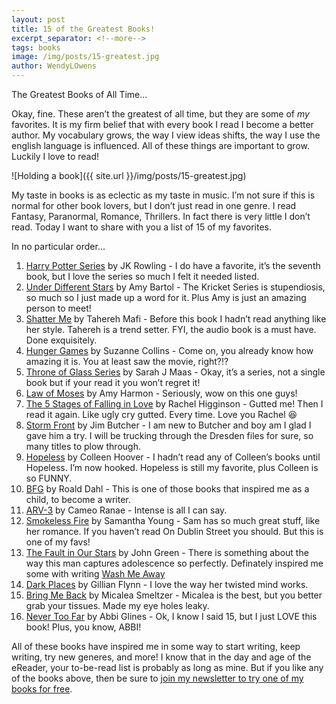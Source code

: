 ```yaml
---
layout: post
title: 15 of the Greatest Books!
excerpt_separator: <!--more-->
tags: books
image: /img/posts/15-greatest.jpg
author: WendyLOwens
---
```

The Greatest Books of All Time...

Okay, fine. These aren’t the greatest of all time, but they are some of *my* favorites. It is my firm belief that with every book I read I become a better author. My vocabulary grows, the way I view ideas shifts, the way I use the english language is influenced. All of these things are important to grow. Luckily I love to read!

![Holding a book]({{ site.url }}/img/posts/15-greatest.jpg)

<!--more-->

My taste in books is as eclectic as my taste in music. I’m not sure if this is normal for other book lovers, but I don’t just read in one genre. I read Fantasy, Paranormal, Romance, Thrillers. In fact there is very little I don’t read. Today I want to share with you a list of 15 of my favorites.

In no particular order...

1. [Harry Potter Series](https://www.amazon.com/gp/product/0545162076/ref=as_li_tl?ie=UTF8&tag=owensmc-20&camp=1789&creative=9325&linkCode=as2&creativeASIN=0545162076&linkId=cc4e373457c2ec2514e202ecc275d4bf) by JK Rowling - I do have a favorite, it’s the seventh book, but I love the series so much I felt it needed listed.
2. [Under Different Stars](https://www.amazon.com/gp/product/1477821120/ref=as_li_tl?ie=UTF8&tag=owensmc-20&camp=1789&creative=9325&linkCode=as2&creativeASIN=1477821120&linkId=23a7e9552006ad13e58ca6b7abdc4ff7) by Amy Bartol - The Kricket Series is stupendiosis, so much so I just made up a word for it. Plus Amy is just an amazing person to meet!
3. [Shatter Me](https://www.amazon.com/gp/product/0062085506/ref=as_li_tl?ie=UTF8&tag=owensmc-20&camp=1789&creative=9325&linkCode=as2&creativeASIN=0062085506&linkId=dda8bf87e5ab513986d04b06a60ef78f) by Tahereh Mafi - Before this book I hadn’t read anything like her style. Tahereh is a trend setter. FYI, the audio book is a must have. Done exquisitely.
4. [Hunger Games](https://www.amazon.com/gp/product/B00PMGUR7S/ref=as_li_tl?ie=UTF8&tag=owensmc-20&camp=1789&creative=9325&linkCode=as2&creativeASIN=B00PMGUR7S&linkId=8931a34e9d9b20649742e5d78149bfbe) by Suzanne Collins - Come on, you already know how amazing it is. You at least saw the movie, right?!?
5. [Throne of Glass Series](https://www.amazon.com/gp/product/B01BP0V6BA/ref=as_li_tl?ie=UTF8&tag=owensmc-20&camp=1789&creative=9325&linkCode=as2&creativeASIN=B01BP0V6BA&linkId=3b6956b236fb7403e75974b8ce63ca0b) by Sarah J Maas - Okay, it’s a series, not a single book but if your read it you won’t regret it!
6. [Law of Moses](https://www.amazon.com/gp/product/B00PKSZ78M/ref=as_li_tl?ie=UTF8&tag=owensmc-20&camp=1789&creative=9325&linkCode=as2&creativeASIN=B00PKSZ78M&linkId=a4454c6707d1aa1943cba5094290f648) by Amy Harmon - Seriously, wow on this one guys!
7. [The 5 Stages of Falling in Love](https://www.amazon.com/gp/product/B00P7XAQ22/ref=as_li_tl?ie=UTF8&tag=owensmc-20&camp=1789&creative=9325&linkCode=as2&creativeASIN=B00P7XAQ22&linkId=a309bde1f6e7c798dd7e491b1234e14f) by Rachel Higginson - Gutted me! Then I read it again. Like ugly cry gutted. Every time. Love you Rachel :laughing:
8. [Storm Front](https://www.amazon.com/gp/product/B000WH7PLS/ref=as_li_tl?ie=UTF8&tag=owensmc-20&camp=1789&creative=9325&linkCode=as2&creativeASIN=B000WH7PLS&linkId=a821f94d61f39c39f5595b8af1e66243) by Jim Butcher - I am new to Butcher and boy am I glad I gave him a try. I will be trucking through the Dresden files for sure, so many titles to plow through.
9. [Hopeless](https://www.amazon.com/gp/product/B00AQ3K8IU/ref=as_li_tl?ie=UTF8&tag=owensmc-20&camp=1789&creative=9325&linkCode=as2&creativeASIN=B00AQ3K8IU&linkId=573a63b21300ca12a08a5d006b4e468d) by Colleen Hoover - I hadn’t read any of Colleen’s books until Hopeless. I’m now hooked. Hopeless is still my favorite, plus Colleen is so FUNNY.
10. [BFG](https://www.amazon.com/gp/product/B00INIXTKY/ref=as_li_tl?ie=UTF8&tag=owensmc-20&camp=1789&creative=9325&linkCode=as2&creativeASIN=B00INIXTKY&linkId=c00e60ad25062cd0c0cdde3fd16e40be) by Roald Dahl - This is one of those books that inspired me as a child, to become a writer.
11. [ARV-3](https://www.amazon.com/gp/product/B00GWTXJH4/ref=as_li_tl?ie=UTF8&tag=owensmc-20&camp=1789&creative=9325&linkCode=as2&creativeASIN=B00GWTXJH4&linkId=c70b58d2054b3ea2e4938ca5b9ec3843) by Cameo Ranae - Intense is all I can say.
12. [Smokeless Fire](https://www.amazon.com/gp/product/B005XP1VBY/ref=as_li_tl?ie=UTF8&tag=owensmc-20&camp=1789&creative=9325&linkCode=as2&creativeASIN=B005XP1VBY&linkId=18682de0f3e3c3db1979519da71ce59b) by Samantha Young - Sam has so much great stuff, like her romance. If you haven’t read On Dublin Street you should. But this is one of my favs!
13. [The Fault in Our Stars](https://www.amazon.com/gp/product/B005ZOBNOI/ref=as_li_tl?ie=UTF8&tag=owensmc-20&camp=1789&creative=9325&linkCode=as2&creativeASIN=B005ZOBNOI&linkId=78ec219bba74dbdae00c8bb8b400116b) by John Green - There is something about the way this man captures adolescence so perfectly. Definately inspired me some with writing [Wash Me Away](https://www.amazon.com/gp/product/B00WNWGH0A/ref=as_li_tl?ie=UTF8&tag=owensmc-20&camp=1789&creative=9325&linkCode=as2&creativeASIN=B00WNWGH0A&linkId=aac89a6e38a05123d41890c03d2b9be7)
14. [Dark Places](https://www.amazon.com/gp/product/B0027MJU00/ref=as_li_tl?ie=UTF8&tag=owensmc-20&camp=1789&creative=9325&linkCode=as2&creativeASIN=B0027MJU00&linkId=101053bd6223fdd9ef3b90b7c22f07fd) by Gillian Flynn - I love the way her twisted mind works.
15. [Bring Me Back](https://www.amazon.com/gp/product/B01ES3JD0C/ref=as_li_tl?ie=UTF8&tag=owensmc-20&camp=1789&creative=9325&linkCode=as2&creativeASIN=B01ES3JD0C&linkId=7e055afa69d950a0fdeaab4a971da5a3) by Micalea Smeltzer - Micalea is the best, but you better grab your tissues. Made my eye holes leaky.
16. [Never Too Far](https://www.amazon.com/gp/product/1476776016/ref=as_li_tl?ie=UTF8&tag=owensmc-20&camp=1789&creative=9325&linkCode=as2&creativeASIN=1476776016&linkId=cec17ced8723b5f7e5a02d6c25d4a210) by Abbi Glines - Ok, I know I said 15, but I just LOVE this book! Plus, you know, ABBI!

All of these books have inspired me in some way to start writing, keep writing, try new generes, and more! I know that in the day and age of the eReader, your to-be-read list is probably as long as mine. But if you like any of the books above, then be sure to [join my newsletter to try one of my books for free](#newsletter).
